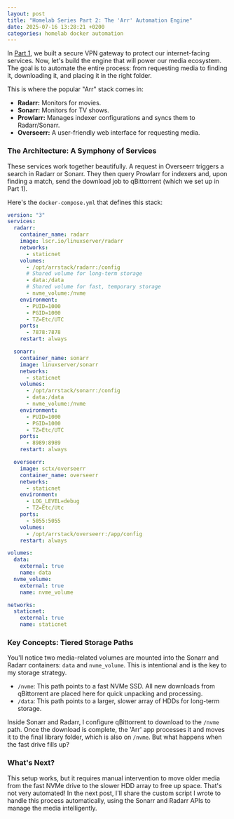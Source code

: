 ```yaml
---
layout: post
title: "Homelab Series Part 2: The 'Arr' Automation Engine"
date: 2025-07-16 13:28:21 +0200
categories: homelab docker automation
---
```


In [Part 1](/2025/07/15/homelab-vpn-gateway.html), we built a secure VPN gateway
to protect our internet-facing services. Now, let's build the engine that will
power our media ecosystem. The goal is to automate the entire process: from
requesting media to finding it, downloading it, and placing it in the right
folder.

This is where the popular "Arr" stack comes in:

*   **Radarr:** Monitors for movies.
*   **Sonarr:** Monitors for TV shows.
*   **Prowlarr:** Manages indexer configurations and syncs them to Radarr/Sonarr.
*   **Overseerr:** A user-friendly web interface for requesting media.

### The Architecture: A Symphony of Services

These services work together beautifully. A request in Overseerr triggers a
search in Radarr or Sonarr. They then query Prowlarr for indexers and, upon
finding a match, send the download job to qBittorrent (which we set up in Part
1).

Here's the `docker-compose.yml` that defines this stack:

```yaml
version: "3"
services:
  radarr:
    container_name: radarr
    image: lscr.io/linuxserver/radarr
    networks:
      - staticnet
    volumes:
      - /opt/arrstack/radarr:/config
      # Shared volume for long-term storage
      - data:/data
      # Shared volume for fast, temporary storage
      - nvme_volume:/nvme
    environment:
      - PUID=1000
      - PGID=1000
      - TZ=Etc/UTC
    ports:
      - 7878:7878
    restart: always

  sonarr:
    container_name: sonarr
    image: linuxserver/sonarr
    networks:
      - staticnet
    volumes:
      - /opt/arrstack/sonarr:/config
      - data:/data
      - nvme_volume:/nvme
    environment:
      - PUID=1000
      - PGID=1000
      - TZ=Etc/UTC
    ports:
      - 8989:8989
    restart: always

  overseerr:
    image: sctx/overseerr
    container_name: overseerr
    networks:
      - staticnet
    environment:
      - LOG_LEVEL=debug
      - TZ=Etc/Utc
    ports:
      - 5055:5055
    volumes:
      - /opt/arrstack/overseerr:/app/config
    restart: always

volumes:
  data:
    external: true
    name: data
  nvme_volume:
    external: true
    name: nvme_volume

networks:
  staticnet:
    external: true
    name: staticnet
```

### Key Concepts: Tiered Storage Paths

You'll notice two media-related volumes are mounted into the Sonarr and Radarr
containers: `data` and `nvme_volume`. This is intentional and is the key to my
storage strategy.

*   `/nvme`: This path points to a fast NVMe SSD. All new downloads from
    qBittorrent are placed here for quick unpacking and processing.
*   `/data`: This path points to a larger, slower array of HDDs for long-term
    storage.

Inside Sonarr and Radarr, I configure qBittorrent to download to the `/nvme`
path. Once the download is complete, the 'Arr' app processes it and moves it to
the final library folder, which is also on `/nvme`. But what happens when the
fast drive fills up?

### What's Next?

This setup works, but it requires manual intervention to move older media from
the fast NVMe drive to the slower HDD array to free up space. That's not very
automated! In the next post, I'll share the custom script I wrote to handle this
process automatically, using the Sonarr and Radarr APIs to manage the media
intelligently.
